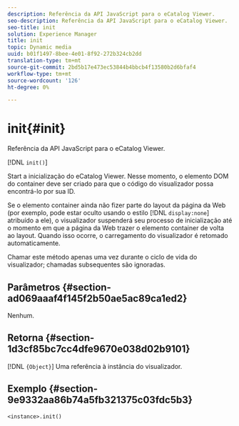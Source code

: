```yaml
---
description: Referência da API JavaScript para o eCatalog Viewer.
seo-description: Referência da API JavaScript para o eCatalog Viewer.
seo-title: init
solution: Experience Manager
title: init
topic: Dynamic media
uuid: b01f1497-8bee-4e01-8f92-272b324cb2dd
translation-type: tm+mt
source-git-commit: 2bd5b17e473ec53844b4bbcb4f13580b2d6bfaf4
workflow-type: tm+mt
source-wordcount: '126'
ht-degree: 0%

---
```



# init{#init}

Referência da API JavaScript para o eCatalog Viewer.

[!DNL `init()`]

Start a inicialização do eCatalog Viewer. Nesse momento, o elemento DOM do container deve ser criado para que o código do visualizador possa encontrá-lo por sua ID.

Se o elemento container ainda não fizer parte do layout da página da Web (por exemplo, pode estar oculto usando o estilo [!DNL `display:none`] atribuído a ele), o visualizador suspenderá seu processo de inicialização até o momento em que a página da Web trazer o elemento container de volta ao layout. Quando isso ocorre, o carregamento do visualizador é retomado automaticamente.

Chamar este método apenas uma vez durante o ciclo de vida do visualizador; chamadas subsequentes são ignoradas.

## Parâmetros {#section-ad069aaaf4f145f2b50ae5ac89ca1ed2}

Nenhum.

## Retorna {#section-1d3cf85bc7cc4dfe9670e038d02b9101}

[!DNL `{Object}`] Uma referência à instância do visualizador.

## Exemplo {#section-9e9332aa86b74a5fb321375c03fdc5b3}

```
<instance>.init()
```

